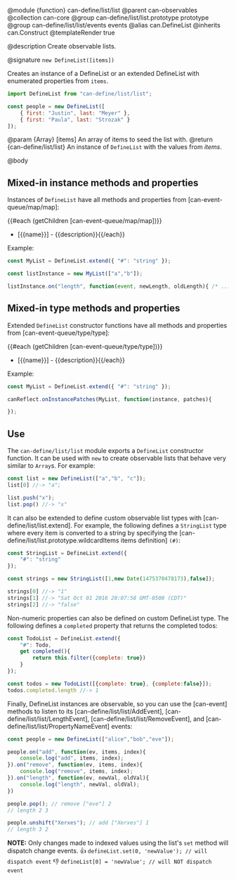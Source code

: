 @module {function} can-define/list/list
@parent can-observables
@collection can-core
@group can-define/list/list.prototype prototype
@group can-define/list/list/events events
@alias can.DefineList
@inherits can.Construct
@templateRender true


@description Create observable lists.

@signature `new DefineList([items])`

Creates an instance of a DefineList or an extended DefineList with enumerated properties from `items`.

```js
import DefineList from "can-define/list/list";

const people = new DefineList([
	{ first: "Justin", last: "Meyer" },
	{ first: "Paula", last: "Strozak" }
]);
```

  @param {Array} [items] An array of items to seed the list with.
  @return {can-define/list/list} An instance of `DefineList` with the values from _items_.

@body

## Mixed-in instance methods and properties

Instances of `DefineList` have all methods and properties from
[can-event-queue/map/map]:

{{#each (getChildren [can-event-queue/map/map])}}
- [{{name}}] - {{description}}{{/each}}

Example:

```js
const MyList = DefineList.extend({ "#": "string" });

const listInstance = new MyList(["a","b"]);

listInstance.on("length", function(event, newLength, oldLength){ /* ... */ });
```


## Mixed-in type methods and properties

Extended `DefineList` constructor functions have all methods and properties from
[can-event-queue/type/type]:

{{#each (getChildren [can-event-queue/type/type])}}
- [{{name}}] - {{description}}{{/each}}

Example:

```js
const MyList = DefineList.extend({ "#": "string" });

canReflect.onInstancePatches(MyList, function(instance, patches){

});
```

## Use

The `can-define/list/list` module exports a `DefineList` constructor function.  It can be used
with `new` to create observable lists that behave very similar to `Array`s.  For example:

```js
const list = new DefineList(["a","b", "c"]);
list[0] //-> "a";

list.push("x");
list.pop() //-> "x"
```

It can also be extended to define custom observable list types with
[can-define/list/list.extend].  For example, the following defines a `StringList` type
where every item is converted to a string by specifying the [can-define/list/list.prototype.wildcardItems items definition] `(#)`:

```js
const StringList = DefineList.extend({
	"#": "string"
});

const strings = new StringList([1,new Date(1475370478173),false]);

strings[0] //-> "1"
strings[1] //-> "Sat Oct 01 2016 20:07:58 GMT-0500 (CDT)"
strings[2] //-> "false"
```

Non-numeric properties can also be defined on custom DefineList type.  The following
defines a `completed` property that returns the completed todos:

```js
const TodoList = DefineList.extend({
	"#": Todo,
	get completed(){
		return this.filter({complete: true})
	}
});

const todos = new TodoList([{complete: true}, {complete:false}]);
todos.completed.length //-> 1
```

Finally, DefineList instances are observable, so you can use the [can-event]
methods to listen to its [can-define/list/list/AddEvent],
[can-define/list/list/LengthEvent], [can-define/list/list/RemoveEvent],
and [can-define/list/list/PropertyNameEvent] events:

```js
const people = new DefineList(["alice","bob","eve"]);

people.on("add", function(ev, items, index){
	console.log("add", items, index);
}).on("remove", function(ev, items, index){
	console.log("remove", items, index);
}).on("length", function(ev, newVal, oldVal){
	console.log("length", newVal, oldVal);
})

people.pop(); // remove ["eve"] 2
// length 2 3

people.unshift("Xerxes"); // add ["Xerxes"] 1
// length 3 2
```

__NOTE:__ Only changes made to indexed values using the list's `set` method will dispatch change events.
👍  `defineList.set(0, 'newValue'); // will dispatch event`
👎  `defineList[0] = 'newValue'; // will NOT dispatch event`

